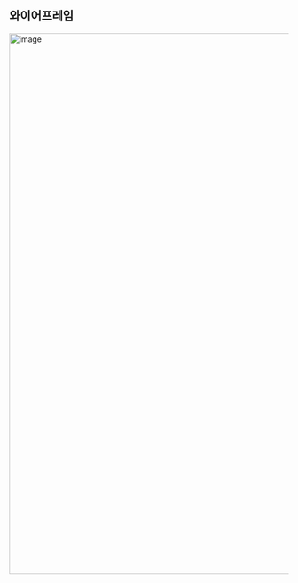 
## 와이어프레임

<img width="974" alt="image" src="https://github.com/BABYGAGE/.github/assets/86800087/5aafd5e0-a7fb-4d09-b652-d3ea03e7c7d1">
